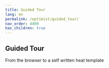 ```yaml
---
title: Guided Tour
lang: en
permalink: /optimist/guided_tour/
nav_order: 4400
has_children: true
---
```


Guided Tour
------------
From the browser to a self written heat template
